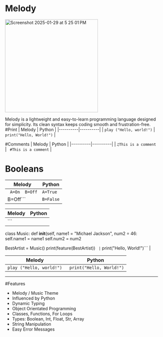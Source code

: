 # Melody
<img width="306" alt="Screenshot 2025-01-29 at 5 25 01 PM" src="https://github.com/user-attachments/assets/ec711ff0-3ed8-4bac-9625-8613e5c0d49d" />

Melody is a lightweight and easy-to-learn programming language designed for simplicity. Its clean syntax keeps coding smooth and frustration-free.
#Print
| Melody   | Python |
|----------|----------|
| ``` play ("Hello, world!") ```  | ``` print("Hello, World!")```   |

#Comments
| Melody   | Python |
|----------|----------|
| ``` ♫This is a comment  ```  | ``` #This is a comment```   |

# Booleans
| Melody   | Python |
|----------|----------|
|``` A=On  B=Off```|```A=True```
|B=Off``` | ```B=False``` |



| Melody   | Python |
|----------|----------|
| ``` 
class Music:
  def __init__(self, name1 = "Michael Jackson", 
               num2 = 46:
    self.name1 = name1
    self.num2 = num2
 
BestArtist = Music()
print(feature(BestArtist)) ```  | ``` print("Hello, World!")```   |


| Melody   | Python |
|----------|----------|
| ``` play ("Hello, world!") ```  | ``` print("Hello, World!")```   |

________________________________________________________________________________________________________________________

#Features
- Melody / Music Theme
- Influenced by Python
- Dynamic Typing
- Object Orientated Programming
- Classes, Functions, For Loops
- Types: Boolean, Int, Float, Str, Array
- String Manipulation
- Easy Error Messages
